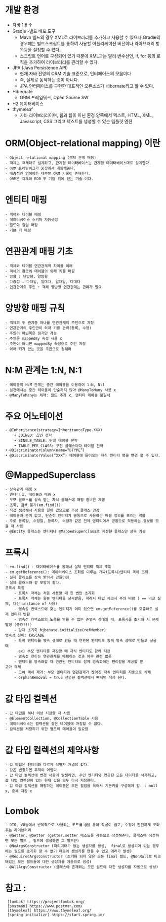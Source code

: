 # 개발 환경
- 자바 1.8 ↑
- Gradle -빌드 배포 도구
	- Mavn 빌드의 경우 XML로 라이브러리를 추가하고 사용할 수 있으나 Gradle의 경우에는 빌드스크립트를 통하여 사용할 어플리케이션 버전이나 라이브러리 항목등을 설정할 수 있다.
	- 스크립트 언어로 구성되어 있기 때문에 XML과는 달리 변수선언, if, for 등의 로직을 추가하여 라이브러리를 관리할 수 있다.
- JPA (Java Persistence API) 
	- 현재 자바 진영의 ORM 기술 표준으로, 인터페이스의 모음이다
	- 즉, 실제로 동작하는 것이 아니다.
	- JPA 인터페이스를 구현한 대표적인 오픈소스가 Hibernate라고 할 수 있다.
- Hibernate
	- ORM 프레임워크, Open Source SW
- H2 데이터베이스
- thymeleaf
	- 자바 라이브러리이며, 웹과 웹이 아닌 환경 양쪽에서 텍스트, HTML, XML, Javascript, CSS 그리고 텍스트를 생성할 수 있는 템플릿 엔진
	
# ORM(Object-relational mapping) 이란
	- Object-relational mapping (객체 관계 매핑)
	- 객체는 객체대로 설계하고, 관계형 데이터베이스는 관계형 데이터베이스대로 설계한다.
	- ORM 프레임워크가 중간에서 매핑해준다.
	- 대중적인 언어에는 대부분 ORM 기술이 존재한다.
	- ORM은 객체와 RDB 두 기둥 위에 있는 기술 이다.
	
# 엔티티 매핑
 	- 객체와 테이블 매핑
 	- 데이터베이스 스키마 자동생성
 	- 필드와 컬럼 매핑
 	- 기본 키 매핑
 	
# 연관관계 매핑 기초
	- 객체와 테이블 연관관계의 차이를 이해
	- 객체의 참조와 테이블의 외래 키를 매핑
	- 방향 : 단방향, 양방향
	- 다중성 : 다대일, 일대다, 일대일, 다대다
	- 연관관계의 주인 : 객체 양방향 연관관계는 관리가 필요
	
# 양방향 매핑 규칙
	- 객체의 두 관계중 하나를 연관관계의 주인으로 지정
	- 연관관계의 주인만이 외래 키를 관리(등록, 수정)
	- 주인이 아닌쪽은 읽기만 가능
	- 주인은 mappedBy 속성 사용 x
	- 주인이 아니면 mappedBy 속성으로 주인 지정
	- 외래 키가 있는 곳을 주인으로 정해라

# N:M 관계는 1:N, N:1
	- 테이블의 N:M 관계는 중간 테이블을 이용하여 1:N, N:1
	- 실전에서는 중간 테이블이 단순하지 않아 @ManyToMany 사용 x
	- @ManyToMany는 제약: 필드 추가 x, 엔티티 테이블 불일치

# 주요 어노테이션
	- @Inheritance(strategy=InheritanceType.XXX) 
		• JOINED: 조인 전략 
		• SINGLE_TABLE: 단일 테이블 전략 
		• TABLE_PER_CLASS: 구현 클래스마다 테이블 전략 
	• @DiscriminatorColumn(name=“DTYPE”) 
	• @DiscriminatorValue(“XXX”) 테이블에 들어오는 자식 엔티티 명을 변경 할 수 있다.

# @MappedSuperclass
	- 상속관계 매핑 x
	- 엔티티 x, 테이블과 매핑 x
	- 부모 클래스를 상속 받는 자식 클래스에 매핑 정보만 제공
	- 조회, 검색 불가(em.find())
	- 직접 생성해서 사용할 일이 없으므로 추상 클래스 권장
	- 테이블과 관계 없고, 단순히 엔티티가 공통으로 사용하는 매핑 정보를 모으는 역할
	- 주로 등록일, 수정일, 등록자, 수정자 같은 전체 엔티티에서 공통으로 적용하는 정보를 모을 때 사용
	- @Entity 클래스는 엔티티나 @MappedSuperclass로 지정한 클래스만 상속 가능
	
# 프록시
	- em.find() : 데이터베이스를 통해서 실제 엔티티 객체 조회
	- em.getReference(): 데이터베이스 조회를 미루는 가짜(프록시)엔티티 객체 조회
	- 실제 클래스를 상속 받아서 만들어짐
	- 실제 클래스와 겉 모앙이 같다.
	프록시 특징
		- 프록시 객체는 처음 사용할 때 한 번만 초기화
		- 프록시 객체는 원본 엔티티를 상속받음, 따라서 타입 체크시 주의 바람 ( == 비교 실패, 대신 instance of 사용)
		- 영속성 컨텍스트에 찾는 엔티티가 이미 있으면 em.getReference()를 호출해도 실제 엔티티 반환
		- 영속성 컨텍스트의 도움을 받을 수 없는 준영속 상태일 때, 프록시를 초기화 시 문제 발생 (중요!!!)
		- 강제 초기화 hibenate.initialize(refMember)
	영속성 전이: CASCADE
		- 특정 엔티티를 영속 상태로 만들 때 연관된 엔티티도 함께 영속 상태로 만들고 싶을 때
		  ex) 부모 엔티티를 저장할 때 자식 엔티티도 함께 저장
		- 영속성 전이는 연관관계를 매핑하는 것과 아무 관련 없음
		- 엔티티를 영속화할 때 연관된 엔티티도 함께 영속화하는 편리함을 제공할 뿐
	고아 객체
		- 고아 객체 제거: 부모 엔티티와 연관관계가 끊어진 자식 엔티티를 자동으로 삭제
		- orphanRemoval = true 선언한 컬렉션에서 빠지면 삭제 된다.
			
	
# 값 타입 컬렉션
	- 값 타입을 하나 이상 저장할 때 사용
	- @ElementCollection, @CollectionTable 사용
	- 데이터베이스는 컬렉션을 같은 테이블에 저장할 수 없다.
	- 컬렉션을 저장하기 위한 별도의 테이블이 필요함

# 값 타입 컬렉션의 제약사항
	- 값 타입은 엔티티와 다르게 식별자 개념이 없다.
	- 값은 변경하면 추적이 어렵다.
	- 값 타입 컬렉션에 변경 사항이 발생하면, 주인 엔티티와 연관된 모든 데이터를 삭제하고, 값 타입 컬렉션에 있는 현재 값을 모두 다시 저장한다.
	- 값 타입 컬렉션을 매핑하는 테이블은 모든 컬럼을 묶어서 기본키를 구성해야 함. : null x, 중복 저장 x

# Lombok
	- DTO, VO등에서 반복적으로 사용되는 코드를 @을 통해 작성이 쉽고, 수정이 간편하게 도와주는 라이브러리
	- @Getter, @Setter (getter,setter 메소드를 자동으로 생성해준다. 클래스에 생성하면 모든 필드 , 필드에 생성하면 그 필드만)
	- @NoArgsConstructor (파리미터가 없는 생성자를 생성,  final로 생성되어 있는 경우에는 필드를 초기화 할 수 없기 때문에 생성자를 만들 수 없고 에러가 발생)
	- @RequiredArgsConstructor (초기화 되지 않은 모든 final 필드, @NonNull로 마크돼있는 모든 필드들에 대한 생성자를 자동으로 생성)
	- @AllArgsConstructor (클래스에 존재하는 모든 필드에 대한 생성자를 자동으로 생성)
	
# 참고 : 
	 [lombok] https://projectlombok.org/
	 [postman] https://www.postman.com/
	 [thymeleaf] https://www.thymeleaf.org/
	 [spring initializr] https://start.spring.io/
	

	
	
	
	
	
	
	
	
	
	
	
	
	
	